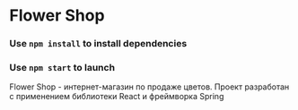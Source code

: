 # Flower Shop

### Use `npm install` to install dependencies

### Use `npm start` to launch

Flower Shop - интернет-магазин по продаже цветов.
Проект разработан с применением библиотеки React и фреймворка Spring
